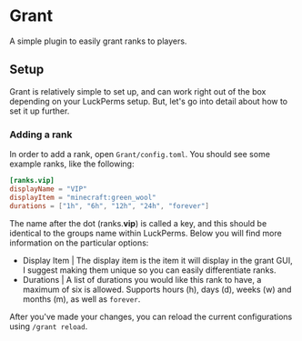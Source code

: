 # Grant

A simple plugin to easily grant ranks to players.

## Setup

Grant is relatively simple to set up, and can work right out of the box depending on your LuckPerms setup. But, let's go into detail about how to set it up further.

### Adding a rank

In order to add a rank, open `Grant/config.toml`. You should see some example ranks, like the following:

```toml
[ranks.vip]
displayName = "VIP"
displayItem = "minecraft:green_wool"
durations = ["1h", "6h", "12h", "24h", "forever"]
```

The name after the dot (ranks.**vip**) is called a key, and this should be identical to the groups name within LuckPerms. Below you will find more information on the particular options:

- Display Item | The display item is the item it will display in the grant GUI, I suggest making them unique so you can easily differentiate ranks.
- Durations | A list of durations you would like this rank to have, a maximum of six is allowed. Supports hours (h), days (d), weeks (w) and months (m), as well as `forever`.

After you've made your changes, you can reload the current configurations using `/grant reload`.
